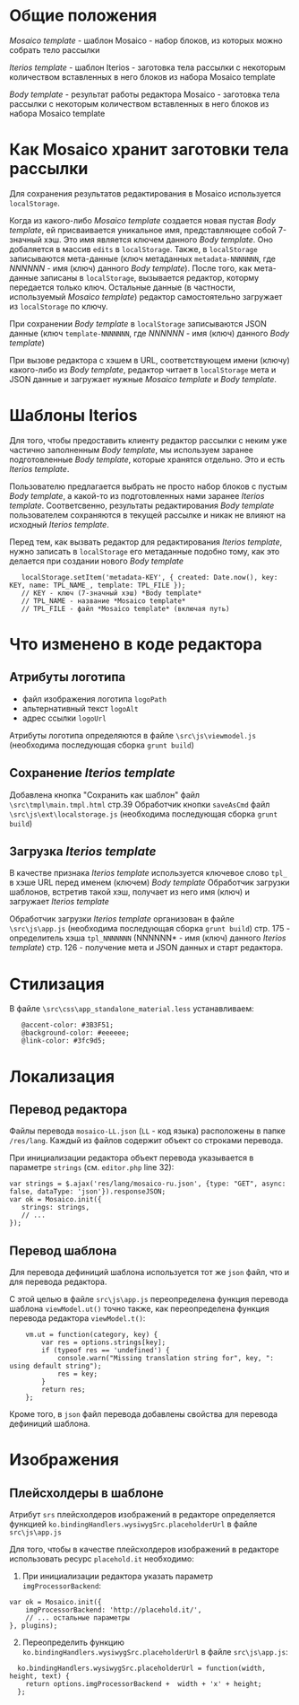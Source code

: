 # Общие положения

*Mosaico template* - шаблон Mosaico - набор блоков, из которых можно собрать тело рассылки

*Iterios template* - шаблон Iterios - заготовка тела рассылки с некоторым количеством вставленных в него блоков из набора Mosaico template

*Body template* - результат работы редактора Mosaico - заготовка тела рассылки с некоторым количеством вставленных в него блоков из набора Mosaico template


# Как Mosaico хранит заготовки тела рассылки
 
 Для сохранения результатов редактирования в Mosaico используется `localStorage`.
 
 Когда из какого-либо *Mosaico template* создается новая пустая *Body template*, ей присваивается уникальное имя, представляющее собой 7-значный хэш. 
 Это имя является ключем данного *Body template*. Оно добаляется в массив `edits` в `localStorage`.
 Также, в `localStorage` записываются мета-данные (ключ метаданных `metadata-NNNNNNN`, где *NNNNNN* - имя (ключ) данного *Body template*).
 После того, как мета-данные записаны в `localStorage`, вызывается редактор, которму передается только ключ. Остальные данные (в частности, используемый *Mosaico template*)
 редактор самостоятельно загружает из `localStorage`  по ключу.
  
При сохранении *Body template* в `localStorage` записываются JSON данные (ключ `template-NNNNNNN`, где *NNNNNN* - имя (ключ) данного *Body template*)

При вызове редактора с хэшем в URL, соответствующем имени (ключу) какого-либо из *Body template*, редактор читает в `localStorage` 
мета и JSON данные и загружает нужные *Mosaico template* и *Body template*.

# Шаблоны Iterios

Для того, чтобы предоставить клиенту редактор рассылки с неким уже частично заполненным *Body template*, мы используем 
заранее подготовленные *Body template*, которые хранятся отдельно. Это и есть *Iterios template*. 

Пользователю предлагается выбрать не просто набор блоков с пустым *Body template*, а какой-то из подготовленных нами
заранее *Iterios template*. Соответсвенно, результаты редактирования *Body template* пользователем сохраняются в текущей рассылке
и никак не влияют на исходный *Iterios template*.
 
Перед тем, как вызвать редактор для редактирования *Iterios template*, нужно записать в `localStorage` его метаданные подобно тому, как это
делается при создании нового *Body template*

 ```
    localStorage.setItem('metadata-KEY', { created: Date.now(), key: KEY, name: TPL_NAME_, template: TPL_FILE });  
    // KEY - ключ (7-значный хэш) *Body template*  
    // TPL_NAME - название *Mosaico template*  
    // TPL_FILE - файл *Mosaico template* (включая путь)  
 ```


# Что изменено в коде редактора

## Атрибуты логотипа

 - файл изображения логотипа `logoPath`
 - альтернативный текст `logoAlt`
 - адрес ссылки `logoUrl`
 
 Атрибуты логотипа определяются в файле `\src\js\viewmodel.js` (необходима последующая сборка `grunt build`)
 
## Сохранение *Iterios template*
 
 Добавлена кнопка "Сохранить как шаблон"
 файл `\src\tmpl\main.tmpl.html` стр.39
 Обработчик кнопки `saveAsCmd`
 файл `\src\js\ext\localstorage.js` (необходима последующая сборка `grunt build`)
 
 
## Загрузка *Iterios template*
 
 В качестве признака *Iterios template* используется ключевое слово `tpl_` в хэше URL перед именем (ключем) *Body template*
 Обработчик загрузки шаблонов, встретив такой хэш, получает из него имя (ключ) и загружает *Iterios template*
 
 Обработчик загрузки *Iterios template* организован в файле `\src\js\app.js` (необходима последующая сборка `grunt build`)
 стр. 175 - определитель хэша `tpl_NNNNNNN` (NNNNNN* - имя (ключ) данного *Iterios template*)
 стр. 126 - получение мета и JSON данных и старт редактора.
 
# Стилизация
 
 В файле `\src\css\app_standalone_material.less` устанавливаем:
 
 ```
    @accent-color: #3B3F51;
    @background-color: #eeeeee;
    @link-color: #3fc9d5;
```

# Локализация

## Перевод редактора

Файлы перевода `mosaico-LL.json` (`LL` - код языка) расположены в папке `/res/lang`. Каждый из файлов содержит объект со строками перевода.

При инициализации редактора объект перевода указывается в параметре `strings` (см. `editor.php` line 32):

 ```
 var strings = $.ajax('res/lang/mosaico-ru.json', {type: "GET", async: false, dataType: 'json'}).responseJSON;
 var ok = Mosaico.init({
    strings: strings,
    // ...
 });
 ```
 
## Перевод шаблона
 
Для перевода дефиниций шаблона используется тот же `json` файл, что и для перевода редактора.
 
С этой целью в файле `src\js\app.js` переопределена функция перевода шаблона `viewModel.ut()` точно также, как переопределена функция перевода редактора `viewModel.t()`:
 
 ```
     vm.ut = function(category, key) {
         var res = options.strings[key];
         if (typeof res == 'undefined') {
             console.warn("Missing translation string for", key, ": using default string");
             res = key;
         }
         return res;
     };
 ``` 

Кроме того, в `json` файл перевода добавлены свойства для перевода дефиниций шаблона.

 
# Изображения
 
## Плейсхолдеры в шаблоне
 
Атрибут `srs` плейсхолдеров изображений в редакторе определяется функцией `ko.bindingHandlers.wysiwygSrc.placeholderUrl` в файле `src\js\app.js`
 
Для того, чтобы в качестве плейсхолдеров изображений в редакторе использовать ресурс `placehold.it` необходимо:

1. При инициализации редактора указать параметр `imgProcessorBackend`:

 ```
 var ok = Mosaico.init({
     imgProcessorBackend: 'http://placehold.it/',
     // ... остальные параметры
 }, plugins);
 ```
 
2. Переопределить функцию `ko.bindingHandlers.wysiwygSrc.placeholderUrl` в файле `src\js\app.js`:

 ```
   ko.bindingHandlers.wysiwygSrc.placeholderUrl = function(width, height, text) {
     return options.imgProcessorBackend +  width + 'x' + height;
   };
 ```



